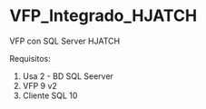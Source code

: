 # VFP_Integrado_HJATCH
 VFP con SQL Server HJATCH
 
 Requisitos:
 1. Usa 2 - BD SQL Seerver
 2. VFP 9 v2
 3. Cliente SQL 10

